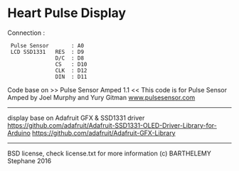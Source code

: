 # Heart Pulse Display 
 
  Connection :

     Pulse Sensor       : A0 
     LCD SSD1331   RES  : D9
                   D/C  : D8
                   CS   : D10
                   CLK  : D12
                   DIN  : D11
                   
 Code base on >> Pulse Sensor Amped 1.1 <<
 This code is for Pulse Sensor Amped by Joel Murphy and Yury Gitman
 www.pulsesensor.com                  
 
***

 display base on Adafruit GFX & SSD1331 driver
 https://github.com/adafruit/Adafruit-SSD1331-OLED-Driver-Library-for-Arduino
 https://github.com/adafruit/Adafruit-GFX-Library
  
***

  
 BSD license, check license.txt for more information
 (c) BARTHELEMY Stephane 2016 
